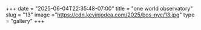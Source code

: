 +++
date = "2025-06-04T22:35:48-07:00"
title = "one world observatory"
slug = "13"
image ="https://cdn.kevinjodea.com/2025/bos-nyc/13.jpg"
type = "gallery"
+++
